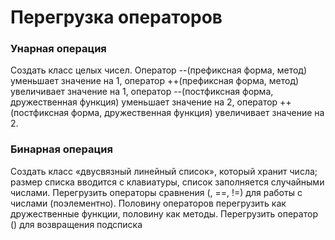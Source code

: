 # Перегрузка операторов

### Унарная операция
Создать класс целых чисел. Оператор --(префиксная форма, метод) уменьшает
значение на 1, оператор ++(префиксная форма, метод) увеличивает значение на 1,
оператор --(постфиксная форма, дружественная функция) уменьшает значение на 2,
оператор ++(постфиксная форма, дружественная функция) увеличивает значение на 2.

### Бинарная операция
Создать класс «двусвязный линейный список», который хранит числа; размер
списка вводится с клавиатуры, список заполняется случайными числами. Перегрузить
операторы сравнения (, ==, !=) для работы с числами (поэлементно). Половину
операторов перегрузить как дружественные функции, половину как методы.
Перегрузить оператор () для возвращения подсписка
